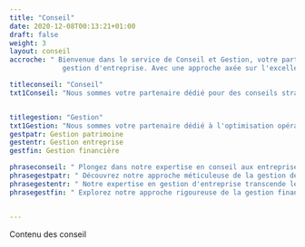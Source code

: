 ```yaml
---
title: "Conseil"
date: 2020-12-08T00:13:21+01:00
draft: false
weight: 3
layout: conseil
accroche: " Bienvenue dans le service de Conseil et Gestion, votre partenaire stratégique pour le conseil et la
             gestion d'entreprise. Avec une approche axée sur l'excellence, nous offrons des services de conseil personnalisés pour réponredre aux besoins uniques de votre organisation. De la gestion financière à la planification stratégique, notre équipe expérimentée vous guide vers la réussite. Nous comprenons que chaque entreprise est unique, c'est pourquoi nous nous efforçons de fournir des solutions sur mesure qui stimulent la croissance et maximisent l'efficacité. Découvez comment notre expertise peut transformer vos défis en opportunités. Contactez-nous pour discuter de la manière dont nous pouvons optimiser votre entreprise. "

titleconseil: "Conseil"
txt1Conseil: "Nous sommes votre partenaire dédié pour des conseils stratégiques et éclairés. De la formulation de stratégies innovantes à la prise de décisions judicieuses, découvrez comment notre expertise en conseil peut être le catalyseur de votre réussite. Votre parcours vers l'excellence débute ici, avec des conseils avisés à chaque étape de votre chemin."


titlegestion: "Gestion"
txt1Gestion: "Nous sommes votre partenaire dédié à l'optimisation opérationnelle, de la gestion financière à la coordination efficace des ressources. Découvrez comment notre expertise en gestion peut transformer vos défis en opportunités de croissance durable. Votre succès commence ici, avec une gestion experte à vos côtés."
gestpatr: Gestion patrimoine
gestentr: Gestion entreprise
gestfin: Gestion financière

phraseconseil: " Plongez dans notre expertise en conseil aux entreprises, où nous guidons nos partenaires vers des décisions éclairées et stratégiques. Notre objectif : stimuler leur croissance et assurer un succès pérenne à long terme." 
phrasegestpatr: " Découvrez notre approche méticuleuse de la gestion de patrimoine, où nous assurons une protection et une croissance optimales des actifs. Une attention particulière est accordée à comprendre les objectifs financiers uniques de nos clients. " 
phrasegestentr: " Notre expertise en gestion d'entreprise transcende les normes, offrant des solutions sur mesure pour optimiser l'efficacité opérationnelle, stimuler l'innovation et assurer la pérennité des entreprises que nous accompagnons. "
phrasegestfin: " Explorez notre approche rigoureuse de la gestion financière, où nous optimisons les ressources, maximisons les rendements et minimisons les risques. C'est ainsi que nous construisons une santé financière robuste pour nos partenaires. " 


---
```


Contenu des conseil